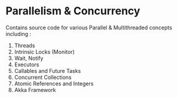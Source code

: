 # Parallelism & Concurrency

Contains source code for various Parallel & Multithreaded concepts including :

1. Threads
2. Intrinsic Locks (Monitor)
3. Wait, Notify
4. Executors
5. Callables and Future Tasks
6. Concurrent Collections
7. Atomic References and Integers
8. Akka Framework
